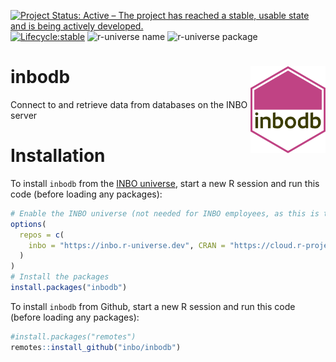 <!-- badges: start -->

[![Project Status: Active – The project has reached a stable, usable
state and is being actively
developed.](https://www.repostatus.org/badges/latest/active.svg)](https://www.repostatus.org/#active)
[![Lifecycle:stable](https://img.shields.io/badge/lifecycle-stable-green.svg)](https://lifecycle.r-lib.org/articles/stages.html#stable)
![r-universe
name](https://inbo.r-universe.dev/badges/:name?color=c04384)
![r-universe package](https://inbo.r-universe.dev/badges/inbodb)
<!-- badges: end -->

# inbodb <img src="man/figures/hexsticker.svg" align="right" alt="A hexagon with the word inbodb" width="120" />

Connect to and retrieve data from databases on the INBO server

# Installation
  
To install `inbodb` from the [INBO universe](https://inbo.r-universe.dev/ui#builds),
start a new R session and run this code (before loading any packages):

```r
# Enable the INBO universe (not needed for INBO employees, as this is the default setting)
options(
  repos = c(
    inbo = "https://inbo.r-universe.dev", CRAN = "https://cloud.r-project.org"
  )
)
# Install the packages
install.packages("inbodb")
```

To install `inbodb` from Github, start a new R session and run this code (before loading any packages):

```r
#install.packages("remotes")
remotes::install_github("inbo/inbodb")
```
